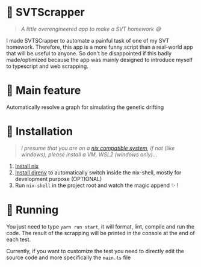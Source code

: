 # 🧬 SVTScrapper

> *A little overengineered app to make a SVT homework 😅*

I made SVTSCrapper to automate a painful task of one of my SVT homework. Therefore, this app is a more funny script than a real-world app 
that will be useful to anyone. So don't be disappointed if this badly made/optimized because the app was mainly designed to introduce 
myself to typescript and web scrapping.

# 🚀 Main feature
Automatically resolve a graph for simulating the genetic drifting

# 💾 Installation
> *I presume that you are on a [nix compatible system](https://nixos.org/manual/nix/stable/installation/supported-platforms.html), if not (like windows), please install a VM, WSL2 (windows only)...*

1. [Install nix](https://nixos.org/manual/nix/stable/installation/installing-binary.html)
2. [Install direnv](https://github.com/direnv/direnv) to automatically switch inside the nix-shell, mostly for development purpose (OPTIONAL)
3. Run `nix-shell` in the project root and watch the magic append ✨ !

# 🏃 Running
You just need to type `yarn run start`, it will format, lint, compile and run the code. The result of the scrapping will be printed in the console 
at the end of each test.

Currently, if you want to customize the test you need to directly edit the source code and more specifically the `main.ts` file
